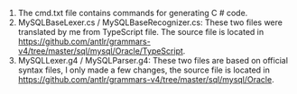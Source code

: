 1. The cmd.txt file contains commands for generating C # code.
2. MySQLBaseLexer.cs / MySQLBaseRecognizer.cs: These two files were translated by me from TypeScript file. The source file is located in https://github.com/antlr/grammars-v4/tree/master/sql/mysql/Oracle/TypeScript.
3. MySQLLexer.g4 / MySQLParser.g4: These two files are based on official syntax files, I only made a few changes, the source file is located in https://github.com/antlr/grammars-v4/tree/master/sql/mysql/Oracle. 
